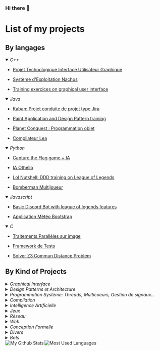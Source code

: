 ### Hi there 👋

# List of my projects
## By langages
<details open>
<summary>
<i>C++</i>
</summary>
    <ul><li><a href="https://github.com/Yukiisama/Projet-Techno-S5">Projet Technologique Interface Utilisateur Graphique</a></li></ul>
    <ul><li><a href="https://github.com/Yukiisama/Nachos_final">Système d'Exploitation Nachos</a></li></ul>
    <ul><li><a href="https://github.com/Yukiisama/Projet-Techno-S5">Training exercices on graphical user interface</a></li></ul>
</details>
<details open>
<summary>
<i>Java</i>
</summary>
    <ul><li><a href="https://github.com/Yukiisama/Kaban"> Kaban: Projet conduite de projet type Jira</a></li></ul>
    <ul><li><a href="https://github.com/Yukiisama/Paint-And-Design-Patterns">Paint Application and Design Pattern training</a></li></ul>
    <ul><li><a href="https://github.com/Yukiisama/Projet_poo">Planet Conquest : Programmation objet</a></li></ul>
    <ul><li><a href="https://github.com/Yukiisama/Projet_poo">Compilateur Lea</a></li></ul>
</details>
<details open>
<summary>
<i>Python</i>
</summary>
    <ul><li><a href="https://github.com/Yukiisama/Capture-The-flag-IA">Capture the Flag game + IA</a></li></ul>
    <ul><li><a href="https://github.com/Yukiisama/IA_alexisfoisdeux">IA Othello</a></li></ul>
    <ul><li><a href="https://github.com/Yukiisama/Lolnutshell">Lol Nutshell: DDD training on League of Legends</a></li></ul>
    <ul><li><a href="https://github.com/Yukiisama/Bomberman-Multi">Bomberman Multijoueur</a></li></ul>
</details>
<details open>
<summary>
<i>Javascript</i>
</summary>
    <ul><li><a href="https://github.com/Yukiisama/Lol_Discord_Bot">Basic Discord Bot with league of legends features</a></li></ul>
    <ul><li><a href="https://github.com/Yukiisama/TD3-AppMeteo">Application Météo Bootstrap</a></li></ul>
</details>
<details open>
<summary>
<i>C</i>
</summary>
    <ul><li><a href="https://github.com/Yukiisama/Image_Treatment_Parallel">Traitements Parallèles sur image</a></li></ul>
    <ul><li><a href="https://github.com/Yukiisama/Projet-Systeme-Framework-Test">Framework de Tests</a></li></ul>
    <ul><li><a href="https://github.com/Yukiisama/CommunDistance_Solver_Z3">Solver Z3 Commun Distance Problem</a></li></ul>
</details>

## By Kind of Projects
<details>
<summary>
<i>Graphical Interface</i>
</summary>
    <ul><li><a href="https://github.com/Yukiisama/Projet-Techno-S5">Projet Technologie Interface Graphique</a></li></ul>
</details>
<details>
<summary>
<i>Design Patterns et Architecture</i>
</summary>
    <ul><li><a href="https://github.com/Yukiisama/Paint-And-Design-Patterns">Paint Application and Design Pattern training</a></li></ul>
</details>
<details>
<summary>
<i>Programmation Système: Threads, Multicoeurs, Gestion de signaux...</i>
</summary>
    <ul><li><a href="https://github.com/Yukiisama/Image_Treatment_Parallel">Traitements Parallèles sur image</a></li></ul>
    <ul><li><a href="https://github.com/Yukiisama/Projet-Systeme-Framework-Test">Framework de Tests</a></li></ul>
</details>
<details>
<summary>
<i>Compilation</i>
</summary>
    <ul><li><a href="https://github.com/Yukiisama/Projet_poo">Compilateur Lea</a></li></ul>
</details>
<details>
<summary>
<i>Intelligence Artificielle</i>
</summary>
    <ul><li><a href="https://github.com/Yukiisama/IA_alexisfoisdeux">IA Othello</a></li></ul>
</details>
<details>
<summary>
<i>Jeux</i>
</summary>
    <ul><li><a href="https://github.com/Yukiisama/Projet_poo">Planet Conquest : Programmation objet</a></li></ul>
    <ul><li><a href="https://github.com/Yukiisama/Capture-The-flag-IA">Capture the Flag game + IA</a></li></ul>
</details>
<details>
<summary>
<i>Réseau</i>
</summary>
    <ul><li><a href="https://github.com/Yukiisama/Bomberman-Multi">Bomberman Multijoueur</a></li></ul>
</details>
<details >
<summary>
<i>Web</i>
</summary>
    <ul><li><a href="https://github.com/Yukiisama/TD3-AppMeteo">Application Météo Bootstrap</a></li></ul>
</details>
<details>
<summary>
<i>Conception Formelle</i>
</summary>
    <ul><li><a href="https://github.com/Yukiisama/formaldesign"> Analyse d'un système avec cuve et pannes</a></li></ul>
    <ul><li><a href="https://github.com/Yukiisama/CommunDistance_Solver_Z3">Solver Z3 Commun Distance Problem</a></li></ul>
</details>
<details>
<summary>
<i>Divers</i>
</summary>
    <ul><li><a href="https://github.com/Yukiisama/Lolnutshell">Lol Nutshell: DDD training on League of Legends</a></li></ul>
</details>
<details>
<summary>
<i>Bots</i>
</summary>
    <ul><li><a href="https://github.com/Yukiisama/Lol_Discord_Bot">Basic Discord Bot with league of legends features</a></li></ul>
</details>

<img align="Left" alt="My Github Stats" src="https://github-readme-stats.vercel.app/api?username=Yukiisama&show_icons=true&count_private=true" />
<img align="Left" alt="Most Used Languages" src="https://github-readme-stats.vercel.app/api/top-langs/?username=Yukiisama&layout=compact&count_private=true" />

<!--
**Yukiisama/Yukiisama** is a ✨ _special_ ✨ repository because its `README.md` (this file) appears on your GitHub profile.

Here are some ideas to get you started:

- 🔭 I’m currently working on ...
- 🌱 I’m currently learning ...
- 👯 I’m looking to collaborate on ...
- 🤔 I’m looking for help with ...
- 💬 Ask me about ...
- 📫 How to reach me: ...
- 😄 Pronouns: ...
- ⚡ Fun fact: ...
-->
